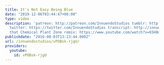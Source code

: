 ```yaml
---
title: It's Not Easy Being Blue
date: "2019-12-06T03:44:47+08:00"
type: video
description: 'patreon: http://patreon.com/InnuendoStudios tumblr: http://innuendostudios.tumblr.com
  twitter: https://twitter.com/InnuendoStudios transcript: http://innuendostudios.tumblr.com/post/148397734117/its-not-easy-being-blue-a-short-video-essay-in
  that Chemical Plant Zone remix: https://www.youtube.com/watch?v=65H8dLLeH3k'
publishdate: "2016-08-03T13:13:44.000Z"
url: /innuendostudios/vPOBsk-rjgU/
providers:
  youtube:
    id: vPOBsk-rjgU
---
```

